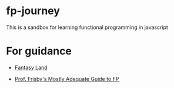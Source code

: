 # fp-journey

This is a sandbox for learning functional programming in javascript

# For guidance

+ [Fantasy Land](https://github.com/fantasyland/fantasy-land)

+ [Prof. Frisby's Mostly Adequate Guide to FP](https://github.com/MostlyAdequate/mostly-adequate-guide)

